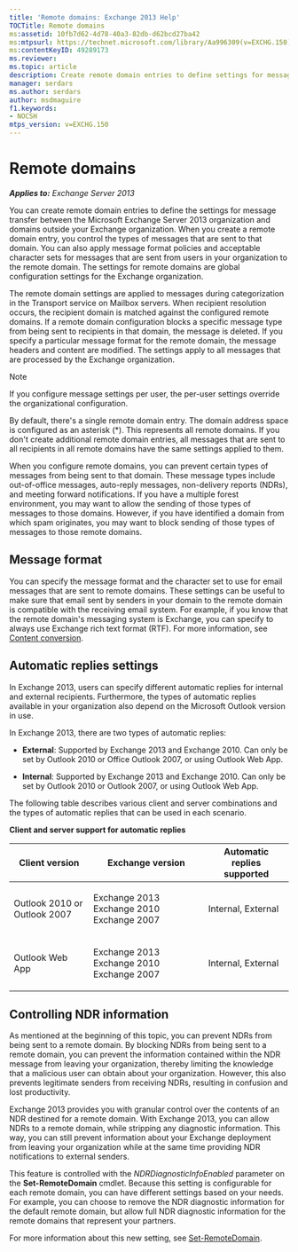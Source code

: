 ```yaml
---
title: 'Remote domains: Exchange 2013 Help'
TOCTitle: Remote domains
ms:assetid: 10fb7d62-4d78-40a3-82db-d62bcd27ba42
ms:mtpsurl: https://technet.microsoft.com/library/Aa996309(v=EXCHG.150)
ms:contentKeyID: 49289173
ms.reviewer: 
ms.topic: article
description: Create remote domain entries to define settings for message transfer between your Microsoft Exchange Server organization and domains outside your organization
manager: serdars
ms.author: serdars
author: msdmaguire
f1.keywords:
- NOCSH
mtps_version: v=EXCHG.150
---
```


# Remote domains

_**Applies to:** Exchange Server 2013_

You can create remote domain entries to define the settings for message transfer between the Microsoft Exchange Server 2013 organization and domains outside your Exchange organization. When you create a remote domain entry, you control the types of messages that are sent to that domain. You can also apply message format policies and acceptable character sets for messages that are sent from users in your organization to the remote domain. The settings for remote domains are global configuration settings for the Exchange organization.

The remote domain settings are applied to messages during categorization in the Transport service on Mailbox servers. When recipient resolution occurs, the recipient domain is matched against the configured remote domains. If a remote domain configuration blocks a specific message type from being sent to recipients in that domain, the message is deleted. If you specify a particular message format for the remote domain, the message headers and content are modified. The settings apply to all messages that are processed by the Exchange organization.

> [!NOTE]
> If you configure message settings per user, the per-user settings override the organizational configuration.

By default, there's a single remote domain entry. The domain address space is configured as an asterisk (\*). This represents all remote domains. If you don't create additional remote domain entries, all messages that are sent to all recipients in all remote domains have the same settings applied to them.

When you configure remote domains, you can prevent certain types of messages from being sent to that domain. These message types include out-of-office messages, auto-reply messages, non-delivery reports (NDRs), and meeting forward notifications. If you have a multiple forest environment, you may want to allow the sending of those types of messages to those domains. However, if you have identified a domain from which spam originates, you may want to block sending of those types of messages to those remote domains.

## Message format

You can specify the message format and the character set to use for email messages that are sent to remote domains. These settings can be useful to make sure that email sent by senders in your domain to the remote domain is compatible with the receiving email system. For example, if you know that the remote domain's messaging system is Exchange, you can specify to always use Exchange rich text format (RTF). For more information, see [Content conversion](content-conversion-exchange-2013-help.md).

## Automatic replies settings

In Exchange 2013, users can specify different automatic replies for internal and external recipients. Furthermore, the types of automatic replies available in your organization also depend on the Microsoft Outlook version in use.

In Exchange 2013, there are two types of automatic replies:

- **External**: Supported by Exchange 2013 and Exchange 2010. Can only be set by Outlook 2010 or Office Outlook 2007, or using Outlook Web App.

- **Internal**: Supported by Exchange 2013 and Exchange 2010. Can only be set by Outlook 2010 or Outlook 2007, or using Outlook Web App.

The following table describes various client and server combinations and the types of automatic replies that can be used in each scenario.

**Client and server support for automatic replies**

<table>
<colgroup>
<col/>
<col/>
<col/>
</colgroup>
<thead>
<tr class="header">
<th>Client version</th>
<th>Exchange version</th>
<th>Automatic replies supported</th>
</tr>
</thead>
<tbody>
<tr class="odd">
<td><p>Outlook 2010 or Outlook 2007</p></td>
<td><p>Exchange 2013 Exchange 2010 Exchange 2007</p></td>
<td><p>Internal, External</p></td>
</tr>
<tr class="even">
<td><p>Outlook Web App</p></td>
<td><p>Exchange 2013 Exchange 2010 Exchange 2007</p></td>
<td><p>Internal, External</p></td>
</tr>
</tbody>
</table>

## Controlling NDR information

As mentioned at the beginning of this topic, you can prevent NDRs from being sent to a remote domain. By blocking NDRs from being sent to a remote domain, you can prevent the information contained within the NDR message from leaving your organization, thereby limiting the knowledge that a malicious user can obtain about your organization. However, this also prevents legitimate senders from receiving NDRs, resulting in confusion and lost productivity.

Exchange 2013 provides you with granular control over the contents of an NDR destined for a remote domain. With Exchange 2013, you can allow NDRs to a remote domain, while stripping any diagnostic information. This way, you can still prevent information about your Exchange deployment from leaving your organization while at the same time providing NDR notifications to external senders.

This feature is controlled with the *NDRDiagnosticInfoEnabled* parameter on the **Set-RemoteDomain** cmdlet. Because this setting is configurable for each remote domain, you can have different settings based on your needs. For example, you can choose to remove the NDR diagnostic information for the default remote domain, but allow full NDR diagnostic information for the remote domains that represent your partners.

For more information about this new setting, see [Set-RemoteDomain](/powershell/module/exchange/Set-RemoteDomain).